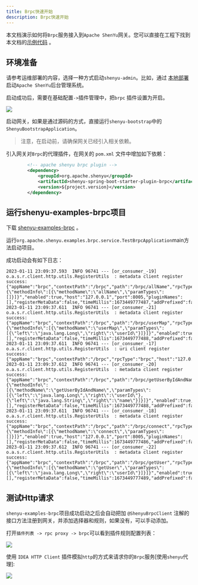 ```yaml
---
title: Brpc快速开始
description: Brpc快速开始
---
```



本文档演示如何将`Brpc`服务接入到`Apache ShenYu`网关。您可以直接在工程下找到本文档的[示例代码](https://github.com/apache/shenyu/tree/master/shenyu-examples/shenyu-examples-brpc) 。

## 环境准备

请参考运维部署的内容，选择一种方式启动`shenyu-admin`。比如，通过 [本地部署](../deployment/deployment-local) 启动`Apache ShenYu`后台管理系统。

启动成功后，需要在基础配置`->`插件管理中，把`brpc` 插件设置为开启。

![](/img/shenyu/quick-start/brpc/brpc_open.png)

启动网关，如果是通过源码的方式，直接运行`shenyu-bootstrap`中的`ShenyuBootstrapApplication`。

> 注意，在启动前，请确保网关已经引入相关依赖。

引入网关对`Brpc`的代理插件，在网关的 `pom.xml` 文件中增加如下依赖：

```xml
        <!-- apache shenyu brpc plugin -->
        <dependency>
            <groupId>org.apache.shenyu</groupId>
            <artifactId>shenyu-spring-boot-starter-plugin-brpc</artifactId>
            <version>${project.version}</version>
        </dependency>
```


## 运行shenyu-examples-brpc项目

下载 [shenyu-examples-brpc](https://github.com/apache/shenyu/tree/master/shenyu-examples/shenyu-examples-brpc) 。

运行`org.apache.shenyu.examples.brpc.service.TestBrpcApplication`main方法启动项目。

成功启动会有如下日志：

```shell
2023-01-11 23:09:37.593  INFO 96741 --- [or_consumer_-19] o.a.s.r.client.http.utils.RegisterUtils  : metadata client register success: {"appName":"brpc","contextPath":"/brpc","path":"/brpc/allName","rpcType":"brpc","serviceName":"org.apache.shenyu.examples.brpc.api.service.BrpcDemoService","methodName":"allName","ruleName":"/brpc/allName","rpcExt":"{\"methodInfo\":[{\"methodName\":\"allName\",\"paramTypes\":[]}]}","enabled":true,"host":"127.0.0.1","port":8005,"pluginNames":[],"registerMetaData":false,"timeMillis":1673449777487,"addPrefixed":false} 
2023-01-11 23:09:37.611  INFO 96741 --- [or_consumer_-21] o.a.s.r.client.http.utils.RegisterUtils  : metadata client register success: {"appName":"brpc","contextPath":"/brpc","path":"/brpc/userMap","rpcType":"brpc","serviceName":"org.apache.shenyu.examples.brpc.api.service.BrpcDemoService","methodName":"userMap","ruleName":"/brpc/userMap","parameterTypes":"java.lang.Long","rpcExt":"{\"methodInfo\":[{\"methodName\":\"userMap\",\"paramTypes\":[{\"left\":\"java.lang.Long\",\"right\":\"userId\"}]}]}","enabled":true,"host":"127.0.0.1","port":8005,"pluginNames":[],"registerMetaData":false,"timeMillis":1673449777488,"addPrefixed":false} 
2023-01-11 23:09:37.611  INFO 96741 --- [or_consumer_-17] o.a.s.r.client.http.utils.RegisterUtils  : uri client register success: {"appName":"brpc","contextPath":"/brpc","rpcType":"brpc","host":"127.0.0.1","port":8005} 
2023-01-11 23:09:37.612  INFO 96741 --- [or_consumer_-20] o.a.s.r.client.http.utils.RegisterUtils  : metadata client register success: {"appName":"brpc","contextPath":"/brpc","path":"/brpc/getUserByIdAndName","rpcType":"brpc","serviceName":"org.apache.shenyu.examples.brpc.api.service.BrpcDemoService","methodName":"getUserByIdAndName","ruleName":"/brpc/getUserByIdAndName","parameterTypes":"java.lang.Long,java.lang.String","rpcExt":"{\"methodInfo\":[{\"methodName\":\"getUserByIdAndName\",\"paramTypes\":[{\"left\":\"java.lang.Long\",\"right\":\"userId\"},{\"left\":\"java.lang.String\",\"right\":\"name\"}]}]}","enabled":true,"host":"127.0.0.1","port":8005,"pluginNames":[],"registerMetaData":false,"timeMillis":1673449777488,"addPrefixed":false} 
2023-01-11 23:09:37.611  INFO 96741 --- [or_consumer_-18] o.a.s.r.client.http.utils.RegisterUtils  : metadata client register success: {"appName":"brpc","contextPath":"/brpc","path":"/brpc/connect","rpcType":"brpc","serviceName":"org.apache.shenyu.examples.brpc.api.service.BrpcDemoService","methodName":"connect","ruleName":"/brpc/connect","rpcExt":"{\"methodInfo\":[{\"methodName\":\"connect\",\"paramTypes\":[]}]}","enabled":true,"host":"127.0.0.1","port":8005,"pluginNames":[],"registerMetaData":false,"timeMillis":1673449777486,"addPrefixed":false} 
2023-01-11 23:09:37.612  INFO 96741 --- [or_consumer_-22] o.a.s.r.client.http.utils.RegisterUtils  : metadata client register success: {"appName":"brpc","contextPath":"/brpc","path":"/brpc/getUser","rpcType":"brpc","serviceName":"org.apache.shenyu.examples.brpc.api.service.BrpcDemoService","methodName":"getUser","ruleName":"/brpc/getUser","parameterTypes":"java.lang.Long","rpcExt":"{\"methodInfo\":[{\"methodName\":\"getUser\",\"paramTypes\":[{\"left\":\"java.lang.Long\",\"right\":\"userId\"}]}]}","enabled":true,"host":"127.0.0.1","port":8005,"pluginNames":[],"registerMetaData":false,"timeMillis":1673449777489,"addPrefixed":false} 

```



## 测试Http请求

`shenyu-examples-brpc`项目成功启动之后会自动把加 `@ShenyuBrpcClient` 注解的接口方法注册到网关，并添加选择器和规则，如果没有，可以手动添加。

打开`插件列表 -> rpc proxy -> brpc`可以看到插件规则配置列表：

![](/img/shenyu/quick-start/brpc/rule-list.png)

使用 `IDEA HTTP Client` 插件模拟`http`的方式来请求你的`Brpc`服务[使用`shenyu`代理]:

![](/img/shenyu/quick-start/brpc/idea-http-test-brpc.png)


